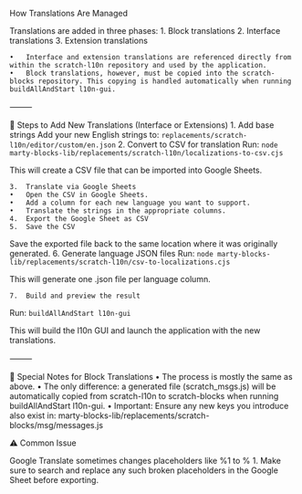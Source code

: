 How Translations Are Managed

Translations are added in three phases:
	1.	Block translations
	2.	Interface translations
	3.	Extension translations

	•	Interface and extension translations are referenced directly from within the scratch-l10n repository and used by the application.
	•	Block translations, however, must be copied into the scratch-blocks repository. This copying is handled automatically when running buildAllAndStart l10n-gui.

⸻

🧩 Steps to Add New Translations (Interface or Extensions)
	1.	Add base strings
Add your new English strings to:
`replacements/scratch-l10n/editor/custom/en.json`
	2.	Convert to CSV for translation
Run: `node marty-blocks-lib/replacements/scratch-l10n/localizations-to-csv.cjs`

This will create a CSV file that can be imported into Google Sheets.

	3.	Translate via Google Sheets
	•	Open the CSV in Google Sheets.
	•	Add a column for each new language you want to support.
	•	Translate the strings in the appropriate columns.
	4.	Export the Google Sheet as CSV
	5.	Save the CSV
Save the exported file back to the same location where it was originally generated.
	6.	Generate language JSON files
Run: `node marty-blocks-lib/replacements/scratch-l10n/csv-to-localizations.cjs`

This will generate one .json file per language column.

	7.	Build and preview the result
Run: `buildAllAndStart l10n-gui`

This will build the l10n GUI and launch the application with the new translations.

⸻

🧱 Special Notes for Block Translations
	•	The process is mostly the same as above.
	•	The only difference: a generated file (scratch_msgs.js) will be automatically copied from scratch-l10n to scratch-blocks when running buildAllAndStart l10n-gui.
	•	Important: Ensure any new keys you introduce also exist in:
marty-blocks-lib/replacements/scratch-blocks/msg/messages.js

⚠️ Common Issue

Google Translate sometimes changes placeholders like %1 to % 1.
Make sure to search and replace any such broken placeholders in the Google Sheet before exporting.